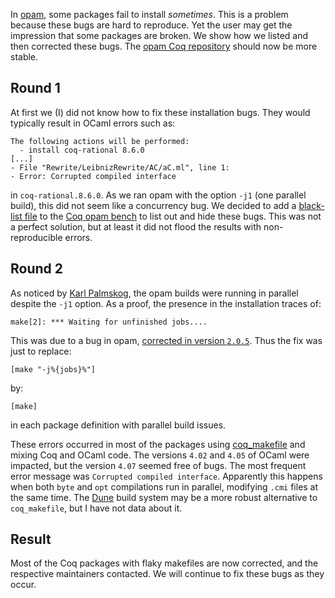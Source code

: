 In [opam](https://opam.ocaml.org/), some packages fail to install _sometimes_. This is a problem because these bugs are hard to reproduce. Yet the user may get the impression that some packages are broken. We show how we listed and then corrected these bugs. The [opam Coq repository](https://github.com/coq/opam-coq-archive) should now be more stable.

## Round 1
At first we (I) did not know how to fix these installation bugs. They would typically result in OCaml errors such as:

    The following actions will be performed:
      - install coq-rational 8.6.0
    [...]
    - File "Rewrite/LeibnizRewrite/AC/aC.ml", line 1:
    - Error: Corrupted compiled interface

in `coq-rational.8.6.0`. As we ran opam with the option `-j1` (one parallel build), this did not seem like a concurrency bug. We decided to add a [black-list file](https://github.com/coq-bench/make-html/blob/master/black_list.rb) to the [Coq opam bench](https://coq-bench.github.io/) to list out and hide these bugs. This was not a perfect solution, but at least it did not flood the results with non-reproducible errors.

## Round 2
As noticed by [Karl Palmskog](https://setoid.com/), the opam builds were running in parallel despite the `-j1` option. As a proof, the presence in the installation traces of:

    make[2]: *** Waiting for unfinished jobs....

This was due to a bug in opam, [corrected in version `2.0.5`](https://github.com/ocaml/opam/blob/2.0.5/CHANGES#L10). Thus the fix was just to replace:

    [make "-j%{jobs}%"]

by:

    [make]

in each package definition with parallel build issues.

These errors occurred in most of the packages using [coq_makefile](https://coq.inria.fr/refman/practical-tools/utilities.html#building-a-coq-project-with-coq-makefile) and mixing Coq and OCaml code. The versions `4.02` and `4.05` of OCaml were impacted, but the version `4.07` seemed free of bugs. The most frequent error message was `Corrupted compiled interface`. Apparently this happens when both `byte` and `opt` compilations run in parallel, modifying `.cmi` files at the same time. The [Dune](https://dune.build/) build system may be a more robust alternative to `coq_makefile`, but I have not data about it.

## Result
Most of the Coq packages with flaky makefiles are now corrected, and the respective maintainers contacted. We will continue to fix these bugs as they occur.
